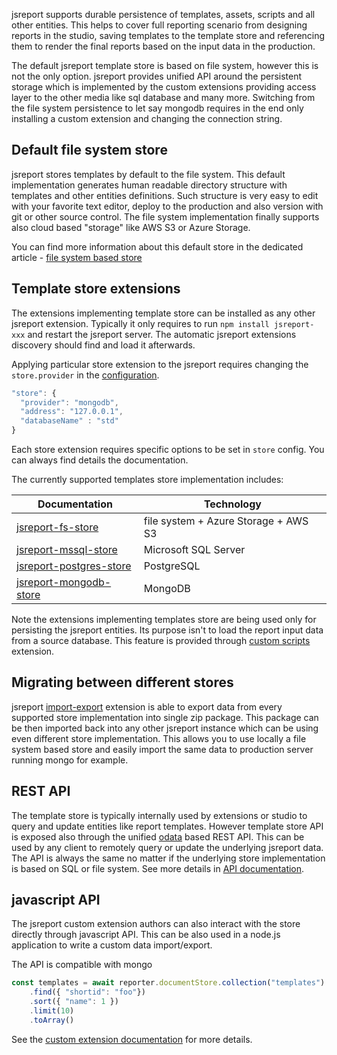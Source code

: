 jsreport supports durable persistence of templates, assets, scripts and all other entities. This helps to cover full reporting scenario from designing reports in the studio, saving templates to the template store and referencing them to render the final reports based on the input data in the production.

The default jsreport template store is based on file system, however this is not the only option. jsreport provides unified API around the persistent storage which is implemented by the custom extensions providing access layer to the other media like sql database and many more. Switching from the file system persistence to let say mongodb requires in the end only installing a custom extension and changing the connection string.

## Default file system store
jsreport stores templates by default to the file system. This default implementation generates human readable directory structure with templates and other entities definitions. Such structure is very easy to edit with your favorite text editor, deploy to the production and also version with git or other source control. The file system implementation finally supports also cloud based "storage" like AWS S3 or Azure Storage.

You can find more information about this default store in the dedicated article - [file system based store](/learn/fs-store)

## Template store extensions
The extensions implementing template store can be installed as any other jsreport extension. Typically it only requires to run `npm install jsreport-xxx` and restart the jsreport server. The automatic jsreport extensions discovery should find and load it afterwards.

Applying particular store extension to the jsreport requires changing the `store.provider` in the [configuration](/learn/configuration).

```js
"store": {
  "provider": "mongodb",
  "address": "127.0.0.1",
  "databaseName" : "std"
}
```
Each store extension requires specific options to be set in `store` config. You can always find details the documentation.

The currently supported templates store implementation includes:

| Documentation | Technology |
| ------------- | ---------- |
| [jsreport-fs-store](/learn/fs-store) | file system + Azure Storage + AWS S3 |
|[jsreport-mssql-store](https://github.com/jsreport/jsreport-mssql-store)| Microsoft SQL Server |
| [jsreport-postgres-store](https://github.com/jsreport/jsreport-postgres-store) | PostgreSQL|
| [jsreport-mongodb-store](https://github.com/jsreport/jsreport-mongodb-store) | MongoDB

Note the extensions implementing templates store are being used only for persisting the jsreport entities. Its purpose isn't to load the report input data from a source database. This feature is provided through [custom scripts](/learn/scripts) extension.

## Migrating between different stores

jsreport [import-export](/learn/import-export) extension is able to export data from every supported store implementation into single zip package. This package can be then imported back into any other jsreport instance which can be using even different store implementation. This allows you to use locally a file system based store and easily import the same data to production server running mongo for example.

## REST API
The template store is typically internally used by extensions or studio to query and update entities like report templates. However template store API is exposed also through the unified [odata](http://www.odata.org/) based REST API. This can be used by any client to remotely query or update the underlying jsreport data. The API is always the same no matter if the underlying store implementation is based on SQL or file system. See more details in [API documentation](/learn/api#querying-and-crud).

## javascript API
The jsreport custom extension authors can also interact with the store directly through javascript API. This can be also used in a node.js application to write a custom data import/export.

The API is compatible with mongo

```js
const templates = await reporter.documentStore.collection("templates")    
    .find({ "shortid": "foo"})    
	.sort({ "name": 1 })    
	.limit(10)    
	.toArray()
```    

See the [custom extension documentation](https://jsreport.net/learn/custom-extension) for more details.
